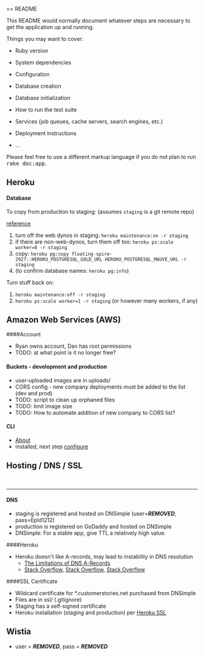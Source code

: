 == README

This README would normally document whatever steps are necessary to get the
application up and running.

Things you may want to cover:

* Ruby version

* System dependencies

* Configuration

* Database creation

* Database initialization

* How to run the test suite

* Services (job queues, cache servers, search engines, etc.)

* Deployment instructions

* ...


Please feel free to use a different markup language if you do not plan to run
<tt>rake doc:app</tt>.

## Heroku
#### Database
To copy from production to staging:
(assumes `staging` is a git remote repo)

[reference](https://http://stackoverflow.com/questions/10673630)

1. turn off the web dynos in staging: ```heroku maintenance:on -r staging```
2. if there are non-web-dynos, turn them off too: ```heroku ps:scale worker=0 -r staging```
3. copy: ```heroku pg:copy floating-spire-2927::HEROKU_POSTGRESQL_GOLD_URL HEROKU_POSTGRESQL_MAUVE_URL -r staging```
4. (to confirm database names: ```heroku pg:info```)

Turn stuff back on:

1. ```heroku maintenance:off -r staging```
2. ```heroku ps:scale worker=1 -r staging``` (or however many workers, if any)



## Amazon Web Services (AWS)
####Account
- Ryan owns account, Dan has root permissions
- TODO: at what point is it no longer free?

#### Buckets - development and production
- user-uploaded images are in uploads/
- CORS config - new company deployments must be added to the list (dev and prod)
- TODO: script to clean up orphaned files
- TODO: limit image size
- TODO: How to automate addition of new company to CORS list?

#### CLI
- [About](http://docs.aws.amazon.com/cli/latest/userguide/cli-chap-welcome.html)
- installed, next step [configure](http://docs.aws.amazon.com/cli/latest/userguide/cli-chap-getting-started.html)

## Hosting / DNS / SSL
<br>
<hr>

#### DNS
- staging is registered and hosted on DNSimple (user=***REMOVED***, pass=Epld1212)
- production is registered on GoDaddy and hosted on DNSimple
- DNSimple: For a stable app, give TTL a relatively high value.

####Heroku
- Heroku doesn't like A-records, may lead to instability in DNS resolution
	- [The Limitations of DNS A-Records](https://devcenter.heroku.com/articles/apex-domains)
	- [Stack Overflow](http://stackoverflow.com/questions/13478008/heroku-godaddy-naked-domain), [Stack Overflow](http://stackoverflow.com/questions/11492563/heroku-godaddy-send-naked-domain-to-www), [Stack Overflow](http://stackoverflow.com/questions/16022324/how-to-setup-dns-for-an-apex-domain-no-www-pointing-to-a-heroku-app)

####SSL Certificate
- Wildcard certificate for *.customerstories.net purchased from DNSimple
- Files are in ssl/ (.gitignore)
- Staging has a self-signed certificate
- Heroku installation (staging and production) per [Heroku SSL](https://devcenter.heroku.com/articles/ssl-beta)

## Wistia
- user = ***REMOVED***, pass = ***REMOVED***




